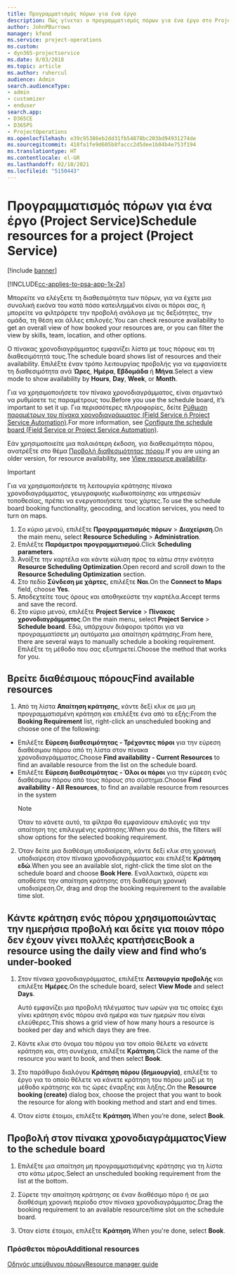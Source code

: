 ```yaml
---
title: Προγραμματισμός πόρων για ένα έργο
description: Πώς γίνεται ο προγραμματισμός πόρων για ένα έργο στο Project Service
author: JohnPBurrows
manager: kfend
ms.service: project-operations
ms.custom:
- dyn365-projectservice
ms.date: 8/03/2018
ms.topic: article
ms.author: ruhercul
audience: Admin
search.audienceType:
- admin
- customizer
- enduser
search.app:
- D365CE
- D365PS
- ProjectOperations
ms.openlocfilehash: e39c95386eb2dd31fb54878bc203bd94931274de
ms.sourcegitcommit: 418fa1fe9d605b8faccc2d5dee1b04b4e753f194
ms.translationtype: HT
ms.contentlocale: el-GR
ms.lasthandoff: 02/10/2021
ms.locfileid: "5150443"
---
```

# <a name="schedule-resources-for-a-project-project-service"></a><span data-ttu-id="79dde-103">Προγραμματισμός πόρων για ένα έργο (Project Service)</span><span class="sxs-lookup"><span data-stu-id="79dde-103">Schedule resources for a project (Project Service)</span></span>

[!include [banner](../includes/psa-now-project-operations.md)]

[!INCLUDE[cc-applies-to-psa-app-1x-2x](../includes/cc-applies-to-psa-app-1x-2x.md)]

<span data-ttu-id="79dde-104">Μπορείτε να ελέγξετε τη διαθεσιμότητα των πόρων, για να έχετε μια συνολική εικόνα του κατά πόσο κατειλημμένοι είναι οι πόροι σας, ή μπορείτε να φιλτράρετε την προβολή ανάλογα με τις δεξιότητες, την ομάδα, τη θέση και άλλες επιλογές.</span><span class="sxs-lookup"><span data-stu-id="79dde-104">You can check resource availability to get an overall view of how booked your resources are, or you can filter the view by skills, team, location, and other options.</span></span>  
  
<span data-ttu-id="79dde-105">Ο πίνακας χρονοδιαγράμματος εμφανίζει λίστα με τους πόρους και τη διαθεσιμότητά τους.</span><span class="sxs-lookup"><span data-stu-id="79dde-105">The schedule board shows list of resources and their availability.</span></span> <span data-ttu-id="79dde-106">Επιλέξτε έναν τρόπο λειτουργίας προβολής για να εμφανίσετε τη διαθεσιμότητα ανά **Ώρες**, **Ημέρα**, **Εβδομάδα** ή **Μήνα**.</span><span class="sxs-lookup"><span data-stu-id="79dde-106">Select a view mode to show availability by **Hours**, **Day**, **Week**, or **Month**.</span></span>  
  
<span data-ttu-id="79dde-107">Για να χρησιμοποιήσετε τον πίνακα χρονοδιαγράμματος, είναι σημαντικό να ρυθμίσετε τις παραμέτρους του.</span><span class="sxs-lookup"><span data-stu-id="79dde-107">Before you use the schedule board, it’s important to set it up.</span></span> <span data-ttu-id="79dde-108">Για περισσότερες πληροφορίες, δείτε [Ρύθμιση παραμέτρων του πίνακα χρονοδιαγράμματος (Field Service ή Project Service Automation)](https://docs.microsoft.com/dynamics365/field-service/configure-schedule-board).</span><span class="sxs-lookup"><span data-stu-id="79dde-108">For more information, see [Configure the schedule board (Field Service or Project Service Automation)](https://docs.microsoft.com/dynamics365/field-service/configure-schedule-board).</span></span>
  
<span data-ttu-id="79dde-109">Εάν χρησιμοποιείτε μια παλαιότερη έκδοση, για διαθεσιμότητα πόρου, ανατρέξτε στο θέμα [Προβολή διαθεσιμότητας πόρου](../psa/view-resource-availability.md).</span><span class="sxs-lookup"><span data-stu-id="79dde-109">If you are using an older version, for resource availability, see [View resource availability](../psa/view-resource-availability.md).</span></span>  

> [!IMPORTANT]
>  <span data-ttu-id="79dde-110">Για να χρησιμοποιήσετε τη λειτουργία κράτησης πίνακα χρονοδιαγράμματος, γεωγραφικής κωδικοποίησης και υπηρεσιών τοποθεσίας, πρέπει να ενεργοποιήσετε τους χάρτες.</span><span class="sxs-lookup"><span data-stu-id="79dde-110">To use the schedule board booking functionality, geocoding, and location services, you need to turn on maps.</span></span>  
> 
> 1. <span data-ttu-id="79dde-111">Σο κύριο μενού, επιλέξτε **Προγραμματισμός πόρων** > **Διαχείριση**.</span><span class="sxs-lookup"><span data-stu-id="79dde-111">On the main menu, select **Resource Scheduling** > **Administration**.</span></span>  
> 2. <span data-ttu-id="79dde-112">Επιλέξτε **Παράμετροι προγραμματισμού**.</span><span class="sxs-lookup"><span data-stu-id="79dde-112">Click **Scheduling parameters**.</span></span>  
> 3. <span data-ttu-id="79dde-113">Ανοίξτε την καρτέλα και κάντε κύλιση προς τα κάτω στην ενότητα **Resource Scheduling Optimization**.</span><span class="sxs-lookup"><span data-stu-id="79dde-113">Open record and scroll down to the **Resource Scheduling Optimization** section.</span></span>  
> 4. <span data-ttu-id="79dde-114">Στο πεδίο **Σύνδεση με χάρτες**, επιλέξτε **Ναι**.</span><span class="sxs-lookup"><span data-stu-id="79dde-114">On the **Connect to Maps** field, choose **Yes**.</span></span>  
> 5. <span data-ttu-id="79dde-115">Αποδεχτείτε τους όρους και αποθηκεύστε την καρτέλα.</span><span class="sxs-lookup"><span data-stu-id="79dde-115">Accept terms and save the record.</span></span>  
> 6. <span data-ttu-id="79dde-116">Στο κύριο μενού, επιλέξτε **Project Service** > **Πίνακας χρονοδιαγράμματος**.</span><span class="sxs-lookup"><span data-stu-id="79dde-116">On the main menu, select **Project Service** > **Schedule board**.</span></span> <span data-ttu-id="79dde-117">Εδώ, υπάρχουν διάφοροι τρόποι για να προγραμματίσετε μη αυτόματα μια απαίτηση κράτησης.</span><span class="sxs-lookup"><span data-stu-id="79dde-117">From here, there are several ways to manually schedule a booking requirement.</span></span> <span data-ttu-id="79dde-118">Επιλέξτε τη μέθοδο που σας εξυπηρετεί.</span><span class="sxs-lookup"><span data-stu-id="79dde-118">Choose the method that works for you.</span></span>
  
## <a name="find-available-resources"></a><span data-ttu-id="79dde-119">Βρείτε διαθέσιμους πόρους</span><span class="sxs-lookup"><span data-stu-id="79dde-119">Find available resources</span></span>

1.  <span data-ttu-id="79dde-120">Από τη λίστα **Απαίτηση κράτησης**, κάντε δεξί κλικ σε μια μη προγραμματισμένη κράτηση και επιλέξτε ένα από τα εξής:</span><span class="sxs-lookup"><span data-stu-id="79dde-120">From the **Booking Requirement** list, right-click an unscheduled booking and choose one of the following:</span></span>  
  
- <span data-ttu-id="79dde-121">Επιλέξτε **Εύρεση διαθεσιμότητας - Τρέχοντες πόροι** για την εύρεση διαθέσιμου πόρου από τη λίστα στον πίνακα χρονοδιαγράμματος.</span><span class="sxs-lookup"><span data-stu-id="79dde-121">Choose **Find availability - Current Resources** to find an available resource from the list on the schedule board.</span></span>  
- <span data-ttu-id="79dde-122">Επιλέξτε **Εύρεση διαθεσιμότητας - Όλοι οι πόροι** για την εύρεση ενός διαθέσιμου πόρου από τους πόρους στο σύστημα.</span><span class="sxs-lookup"><span data-stu-id="79dde-122">Choose **Find availability - All Resources**, to find an available resource from resources in the system</span></span>  
   > [!NOTE]
   >  <span data-ttu-id="79dde-123">Όταν το κάνετε αυτό, τα φίλτρα θα εμφανίσουν επιλογές για την απαίτηση της επιλεγμένης κράτησης.</span><span class="sxs-lookup"><span data-stu-id="79dde-123">When you do this, the filters will show options for the selected booking requirement.</span></span>  
  
2. <span data-ttu-id="79dde-124">Όταν δείτε μια διαθέσιμη υποδιαίρεση, κάντε δεξί κλικ στη χρονική υποδιαίρεση στον πίνακα χρονοδιαγράμματος και επιλέξτε **Κράτηση εδώ**.</span><span class="sxs-lookup"><span data-stu-id="79dde-124">When you see an available slot, right-click the time slot on the schedule board and choose **Book Here**.</span></span> <span data-ttu-id="79dde-125">Εναλλακτικά, σύρετε και αποθέστε την απαίτηση κράτησης στη διαθέσιμη χρονική υποδιαίρεση.</span><span class="sxs-lookup"><span data-stu-id="79dde-125">Or, drag and drop the booking requirement to the available time slot.</span></span>  
  

## <a name="book-a-resource-using-the-daily-view-and-find-whos-under-booked"></a><span data-ttu-id="79dde-126">Κάντε κράτηση ενός πόρου χρησιμοποιώντας την ημερήσια προβολή και δείτε για ποιον πόρο δεν έχουν γίνει πολλές κρατήσεις</span><span class="sxs-lookup"><span data-stu-id="79dde-126">Book a resource using the daily view and find who’s under-booked</span></span>
  
1.  <span data-ttu-id="79dde-127">Στον πίνακα χρονοδιαγράμματος, επιλέξτε **Λειτουργία προβολής** και επιλέξτε **Ημέρες**.</span><span class="sxs-lookup"><span data-stu-id="79dde-127">On the schedule board, select **View Mode** and select **Days**.</span></span>  
  
    <span data-ttu-id="79dde-128">Αυτό εμφανίζει μια προβολή πλέγματος των ωρών για τις οποίες έχει γίνει κράτηση ενός πόρου ανά ημέρα και των ημερών που είναι ελεύθερες.</span><span class="sxs-lookup"><span data-stu-id="79dde-128">This shows a grid view of how many hours a resource is booked per day and which days they are free.</span></span>  
  
2.  <span data-ttu-id="79dde-129">Κάντε κλικ στο όνομα του πόρου για τον οποίο θέλετε να κάνετε κράτηση και, στη συνέχεια, επιλέξτε **Κράτηση**.</span><span class="sxs-lookup"><span data-stu-id="79dde-129">Click the name of the resource you want to book, and then select **Book**.</span></span>  
  
3.  <span data-ttu-id="79dde-130">Στο παράθυρο διαλόγου **Κράτηση πόρου (δημιουργία)**, επιλέξτε το έργο για το οποίο θέλετε να κάνετε κράτηση του πόρου μαζί με τη μέθοδο κράτησης και τις ώρες έναρξης και λήξης.</span><span class="sxs-lookup"><span data-stu-id="79dde-130">On the **Resource booking (create)** dialog box, choose the project that you want to book the resource for along with booking method and start and end times.</span></span>  
  
4.  <span data-ttu-id="79dde-131">Όταν είστε έτοιμοι, επιλέξτε **Κράτηση**.</span><span class="sxs-lookup"><span data-stu-id="79dde-131">When you’re done, select **Book**.</span></span>  
  
## <a name="view-to-the-schedule-board"></a><span data-ttu-id="79dde-132">Προβολή στον πίνακα χρονοδιαγράμματος</span><span class="sxs-lookup"><span data-stu-id="79dde-132">View to the schedule board</span></span>
  
1.  <span data-ttu-id="79dde-133">Επιλέξτε μια απαίτηση μη προγραμματισμένης κράτησης για τη λίστα στο κάτω μέρος.</span><span class="sxs-lookup"><span data-stu-id="79dde-133">Select an unscheduled booking requirement from the list at the bottom.</span></span>  
  
2.  <span data-ttu-id="79dde-134">Σύρετε την απαίτηση κράτησης σε έναν διαθέσιμο πόρο ή σε μια διαθέσιμη χρονική περίοδο στον πίνακα χρονοδιαγράμματος.</span><span class="sxs-lookup"><span data-stu-id="79dde-134">Drag the booking requirement to an available resource/time slot on the schedule board.</span></span>  
  
3.  <span data-ttu-id="79dde-135">Όταν είστε έτοιμοι, επιλέξτε **Κράτηση**.</span><span class="sxs-lookup"><span data-stu-id="79dde-135">When you're done, select **Book**.</span></span>  
  
### <a name="additional-resources"></a><span data-ttu-id="79dde-136">Πρόσθετοι πόροι</span><span class="sxs-lookup"><span data-stu-id="79dde-136">Additional resources</span></span>  
 [<span data-ttu-id="79dde-137">Οδηγός υπεύθυνου πόρων</span><span class="sxs-lookup"><span data-stu-id="79dde-137">Resource manager guide</span></span>](../psa/resource-manager-guide.md)
